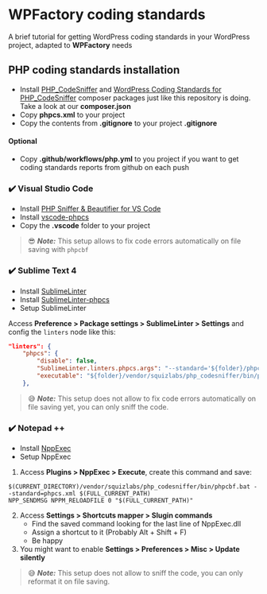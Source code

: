 # WPFactory coding standards
A brief tutorial for getting WordPress coding standards in your WordPress project, adapted to **WPFactory** needs

## PHP coding standards installation
-  Install [PHP_CodeSniffer](https://github.com/squizlabs/PHP_CodeSniffer) and [WordPress Coding Standards for PHP_CodeSniffer](https://github.com/WordPress/WordPress-Coding-Standards) composer packages just like this repository is doing. Take a look at our **composer.json**
- Copy **phpcs.xml** to your project
- Copy the contents from **.gitignore** to your project **.gitignore**

#### Optional
- Copy **.github/workflows/php.yml** to you project if you want to get coding standards reports from github on each push

### :heavy_check_mark: Visual Studio Code 
* Install [PHP Sniffer & Beautifier for VS Code](https://github.com/valeryan/vscode-phpsab)
* Install [vscode-phpcs](https://github.com/ikappas/vscode-phpcs.git)
* Copy the **.vscode** folder to your project

> :sunglasses: **_Note:_** This setup allows to fix code errors automatically on file saving with `phpcbf`

### :heavy_check_mark: Sublime Text 4

* Install [SublimeLinter](http://www.sublimelinter.com/)
* Install [SublimeLinter-phpcs](https://github.com/SublimeLinter/SublimeLinter-phpcs)
* Setup SublimeLinter

Access **Preference > Package settings > SublimeLinter > Settings** and config the `linters` node like this:

```json
"linters": {
    "phpcs": {
        "disable": false,            
        "SublimeLinter.linters.phpcs.args": "--standard='${folder}/phpcs.xml'",            
        "executable": "${folder}/vendor/squizlabs/php_codesniffer/bin/phpcs.bat",
    },
```

> :sweat_smile: **_Note:_** This setup does not allow to fix code errors automatically on file saving yet, you can only sniff the code.

### :heavy_check_mark: Notepad ++

* Install [NppExec](https://github.com/d0vgan/nppexec)
* Setup NppExec
1. Access **Plugins > NppExec > Execute**, create this command and save:
```
$(CURRENT_DIRECTORY)/vendor/squizlabs/php_codesniffer/bin/phpcbf.bat --standard=phpcs.xml $(FULL_CURRENT_PATH)
NPP_SENDMSG NPPM_RELOADFILE 0 "$(FULL_CURRENT_PATH)"
```
2. Access **Settings > Shortcuts mapper > Slugin commands**
   * Find the saved command looking for the last line of NppExec.dll
   * Assign a shortcut to it (Probably Alt + Shift + F)
   * Be happy
4. You might want to enable **Settings > Preferences > Misc > Update silently**

> :sweat_smile: **_Note:_** This setup does not allow to sniff the code, you can only reformat it on file saving.
